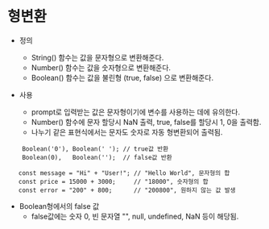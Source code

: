 # **형변환**

* 정의

    - String() 함수는 값을 문자형으로 변환해준다.
    - Number() 함수는 값을 숫자형으로 변환해준다.
    - Boolean() 함수는 값을 불린형 (true, false) 으로 변환해준다.
* 사용

    - prompt로 입력받는 값은 문자형이기에 변수를 사용하는 데에 유의한다.
    - Number() 함수에 문자 할당시 NaN 출력, true, false를 할당시 1, 0을 출력함.
    - 나누기 같은 표현식에서는 문자도 숫자로 자동 형변환되어 출력됨.
```JS
    Boolean('0'), Boolean(' '); // true값 반환
    Boolean(0),   Boolean('');  // false값 반환
```
```JS
   const message = "Hi" + "User!"; // "Hello World", 문자형의 합
   const price = 15000 + 3000;     // "18000", 숫자형의 합
   const error = "200" + 800;      // "200800", 원하지 않는 값 발생
```
* Boolean형에서의 false 값
    - false값에는 숫자 0, 빈 문자열 "", null, undefined, NaN 등이 해당됨.